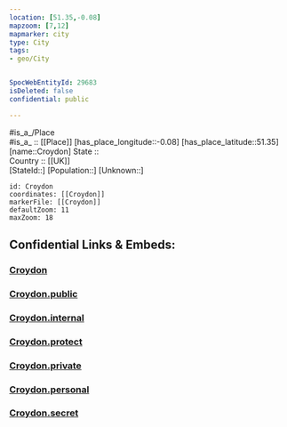 ```yaml
---
location: [51.35,-0.08] 
mapzoom: [7,12] 
mapmarker: city 
type: City
tags:
- geo/City


SpocWebEntityId: 29683
isDeleted: false
confidential: public

---
```

#is_a_/Place  
#is_a_ :: [[Place]] 
[has_place_longitude::-0.08] 
[has_place_latitude::51.35] 
[name::Croydon] 
State ::  
Country :: [[UK]]  
[StateId::] 
[Population::] 
[Unknown::] 


```leaflet
id: Croydon
coordinates: [[Croydon]] 
markerFile: [[Croydon]] 
defaultZoom: 11 
maxZoom: 18
```


## Confidential Links & Embeds: 

### [Croydon](/_Standards/Earth/Continent/Europe/Europe~North/UK/England/Regions~England/London,Greater/cities~GreaterLondon/Croydon.md) 

### [Croydon.public](/_public/Earth/Continent/Europe/Europe~North/UK/England/Regions~England/London,Greater/cities~GreaterLondon/Croydon.public.md) 

### [Croydon.internal](/_internal/Earth/Continent/Europe/Europe~North/UK/England/Regions~England/London,Greater/cities~GreaterLondon/Croydon.internal.md) 

### [Croydon.protect](/_protect/Earth/Continent/Europe/Europe~North/UK/England/Regions~England/London,Greater/cities~GreaterLondon/Croydon.protect.md) 

### [Croydon.private](/_private/Earth/Continent/Europe/Europe~North/UK/England/Regions~England/London,Greater/cities~GreaterLondon/Croydon.private.md) 

### [Croydon.personal](/_personal/Earth/Continent/Europe/Europe~North/UK/England/Regions~England/London,Greater/cities~GreaterLondon/Croydon.personal.md) 

### [Croydon.secret](/_secret/Earth/Continent/Europe/Europe~North/UK/England/Regions~England/London,Greater/cities~GreaterLondon/Croydon.secret.md)

